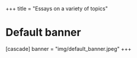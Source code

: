 +++
title = "Essays on a variety of topics"
# Default banner
[cascade]
  banner = "img/default_banner.jpeg"
+++